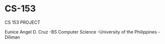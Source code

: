 # CS-153
CS 153 PROJECT


Eunice Angel D. Cruz
-BS Computer Science
-University of the Philippines - Diliman
